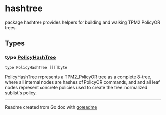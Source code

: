 # hashtree

package hashtree provides helpers for building and walking TPM2 PolicyOR trees.

## Types

### type [PolicyHashTree](/hashtree.go#L19)

`type PolicyHashTree [][]byte`

PolicyHashTree represents a TPM2_PolicyOR tree as a complete 8-tree, where all internal nodes are hashes of PolicyOR
commands, and and all leaf nodes represent concrete policies used to create the tree.
normalized sublist's policy.

---
Readme created from Go doc with [goreadme](https://github.com/posener/goreadme)
